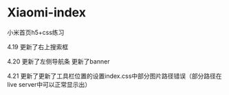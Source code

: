 # Xiaomi-index
小米首页h5+css练习

4.19 更新了右上搜索框

4.20 更新了左侧导航条   更新了banner

4.21 更新了更新了工具栏位置的设置index.css中部分图片路径错误（部分路径在live server中可以正常显示出）
